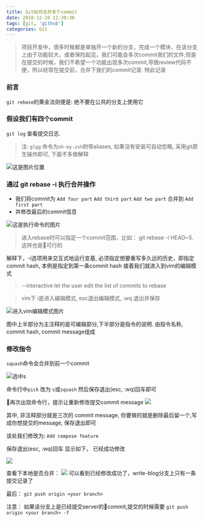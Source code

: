 ```yaml
---
title: Git如何合并多个commit
date: 2018-12-16 11:30:30
tags: [git, 'github']
categories: Git
---
```


> 项目开发中，很多时候都是单独开一个新的分支，完成一个模块，在该分支上由于功能较大，或者保险起见，我们可能会多次commit我们的文件,但是在提交的时候，我们不希望一个功能出现多次commit,导致review代码不便，所以经常在提交前，合并下我们的commit记录. 特此记录

### 前言

`git rebase`的黄金法则便是: 绝不要在公共的分支上使用它

### 假设我们有四个commit

`git log` 查看提交日志.

> 注: `glgg` 命令为`oh-my-zsh`附带aliases, 如果没有安装可自动忽略, 采用git原生操作即可, 下面不多做解释

![这是图片位置](http://loadingmore-1254319003.file.myqcloud.com/git-commit-compose.png)

### 通过 git rebase -i <commit hash> 执行合并操作

* 我们将commit为 `Add four part` `Add third part` `Add two part` 合并到 `Add first part`
* 并修改最后的commit信息

![这是执行命令的图片](http://loadingmore-1254319003.file.myqcloud.com/git-rebase-i-hash.png)

> 进入rebase时可以指定一个commit范围，比如：
> git rebase -i HEAD~5. 这样也是可行的

解释下，-i选项用来交互式地运行变基, 必须指定想要重写多久远的历史，即指定commit hash, 本例是指定到第一条commit hash 接着我们就进入到vim的编辑模式

> --interactive let the user edit the list of commits to rebase

> vim下 i是进入编辑模式, esc退出编辑模式, :wq 退出并保存

![进入vim编辑模式图片](http://loadingmore-1254319003.file.myqcloud.com/git-rebase-i-vim.png)

图中上半部分为主注释的是可编辑部分,下半部分是指令的说明. 由指令名称, commit hash, commit message组成

### 修改指令

`squash`命令会合并到前一个commit

![选中s](http://loadingmore-1254319003.file.myqcloud.com/git-squash.png)

命令行中`pick` 改为 `s`或`squash` 然后保存退出(esc, :wq)回车即可

再次出现命令行，提示让重新修改提交commit message
![](http://loadingmore-1254319003.file.myqcloud.com/git-tip-edit.png)

其中, 非注释部分就是三次的 commit message, 你要做的就是删除最后留一个,写成你想提交的message, 保存退出即可

该处我们修改为: `Add compose feature`

保存退出(esc, :wq)回车 显示如下， 已经成功修改

![](http://loadingmore-1254319003.file.myqcloud.com/git-edit-rename.png)

查看下本地是否合并：
![](http://loadingmore-1254319003.file.myqcloud.com/git-last.png)
可以看到已经修改成功了，write-blog分支上只有一条提交记录了

最后：
`git push origin <your branch>`

注意：
如果该分支上是已经提交server的commit,提交的时候需要 `git push origin <your branch> -f`


